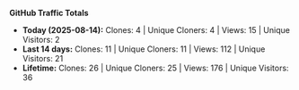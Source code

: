
**GitHub Traffic Totals**

- **Today (2025-08-14):** Clones: 4 | Unique Cloners: 4 | Views: 15 | Unique Visitors: 2
- **Last 14 days:** Clones: 11 | Unique Cloners: 11 | Views: 112 | Unique Visitors: 21
- **Lifetime:** Clones: 26 | Unique Cloners: 25 | Views: 176 | Unique Visitors: 36
